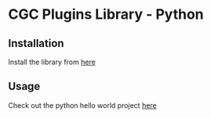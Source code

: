 # CGC Plugins Library - Python

## Installation
Install the library from [here](https://test.pypi.org/project/cgcpluginlib/)

## Usage
Check out the python hello world project [here](https://github.com/CloudGroundControl/cgc-plugins)
